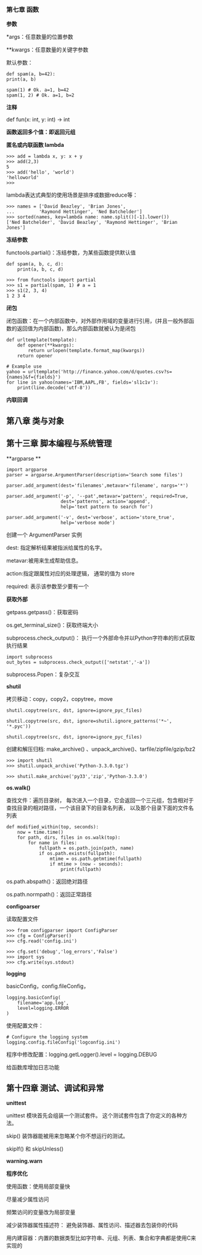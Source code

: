 
### 第七章 函数

**参数**

*args：任意数量的位置参数

**kwargs：任意数量的关键字参数 

默认参数：

    def spam(a, b=42):
    print(a, b)

    spam(1) # Ok. a=1, b=42
    spam(1, 2) # Ok. a=1, b=2

**注释**

def fun(x: int, y: int) -> int

**函数返回多个值：即返回元组**

**匿名或内联函数 lambda**

    >>> add = lambda x, y: x + y
    >>> add(2,3)
    5
    >>> add('hello', 'world')
    'helloworld'
    >>>

lambda表达式典型的使用场景是排序或数据reduce等：

    >>> names = ['David Beazley', 'Brian Jones',
    ...         'Raymond Hettinger', 'Ned Batchelder']
    >>> sorted(names, key=lambda name: name.split()[-1].lower())
    ['Ned Batchelder', 'David Beazley', 'Raymond Hettinger', 'Brian Jones']

**冻结参数**

functools.partial()：冻结参数，为某些函数提供默认值

    def spam(a, b, c, d):
        print(a, b, c, d)
        
    >>> from functools import partial
    >>> s1 = partial(spam, 1) # a = 1
    >>> s1(2, 3, 4)
    1 2 3 4

**闭包**

闭包函数：在一个内部函数中，对外部作用域的变量进行引用，(并且一般外部函数的返回值为内部函数)，那么内部函数就被认为是闭包

    def urltemplate(template):
        def opener(**kwargs):
            return urlopen(template.format_map(kwargs))
        return opener

    # Example use
    yahoo = urltemplate('http://finance.yahoo.com/d/quotes.csv?s={names}&f={fields}')
    for line in yahoo(names='IBM,AAPL,FB', fields='sl1c1v'):
        print(line.decode('utf-8'))

**内联回调**

## 第八章 类与对象


## 第十三章 脚本编程与系统管理

**argparse **

    import argparse
    parser = argparse.ArgumentParser(description='Search some files')

    parser.add_argument(dest='filenames',metavar='filename', nargs='*')

    parser.add_argument('-p', '--pat',metavar='pattern', required=True,
                        dest='patterns', action='append',
                        help='text pattern to search for')

    parser.add_argument('-v', dest='verbose', action='store_true',
                        help='verbose mode')


创建一个 ArgumentParser 实例

dest: 指定解析结果被指派给属性的名字。 

metavar:被用来生成帮助信息。

action:指定跟属性对应的处理逻辑， 通常的值为 store

required: 表示该参数至少要有一个

**获取外部**

getpass.getpass()：获取密码

os.get_terminal_size()：获取终端大小

subprocess.check_output()： 执行一个外部命令并以Python字符串的形式获取执行结果

    import subprocess
    out_bytes = subprocess.check_output(['netstat','-a'])

subprocess.Popen：复杂交互

**shutil**

拷贝移动：copy，copy2，copytree，move

    shutil.copytree(src, dst, ignore=ignore_pyc_files)

    shutil.copytree(src, dst, ignore=shutil.ignore_patterns('*~', '*.pyc'))

    shutil.copytree(src, dst, ignore=ignore_pyc_files)

创建和解压归档: make_archive() 、unpack_archive()、tarfile/zipfile/gzip/bz2

    >>> import shutil
    >>> shutil.unpack_archive('Python-3.3.0.tgz')

    >>> shutil.make_archive('py33','zip','Python-3.3.0')


**os.walk()**

查找文件：遍历目录树， 每次进入一个目录，它会返回一个三元组，包含相对于查找目录的相对路径，一个该目录下的目录名列表， 以及那个目录下面的文件名列表

    def modified_within(top, seconds):
        now = time.time()
        for path, dirs, files in os.walk(top):
            for name in files:
                fullpath = os.path.join(path, name)
                if os.path.exists(fullpath):
                    mtime = os.path.getmtime(fullpath)
                    if mtime > (now - seconds):
                        print(fullpath)

 
os.path.abspath()：返回绝对路径

os.path.normpath()：返回正常路径

**configoarser**

读取配置文件

    >>> from configparser import ConfigParser
    >>> cfg = ConfigParser()
    >>> cfg.read('config.ini')

    >>> cfg.set('debug','log_errors','False')
    >>> import sys
    >>> cfg.write(sys.stdout)

**logging**

basicConfig，config.fileConfig，

    logging.basicConfig(
        filename='app.log',
        level=logging.ERROR
    )
    
使用配置文件：  

    # Configure the logging system
    logging.config.fileConfig('logconfig.ini')
       
程序中修改配置：logging.getLogger().level = logging.DEBUG


给函数库增加日志功能


## 第十四章 测试、调试和异常

**unittest**

unittest 模块首先会组装一个测试套件。 这个测试套件包含了你定义的各种方法。


skip() 装饰器能被用来忽略某个你不想运行的测试。 

skipIf() 和 skipUnless()

**warning.warn**


**程序优化**

使用函数：使用局部变量快

尽量减少属性访问

频繁访问的变量改为局部变量

减少装饰器属性描述符： 避免装饰器、属性访问、描述器去包装你的代码

用内建容器：内置的数据类型比如字符串、元组、列表、集合和字典都是使用C来实现的
